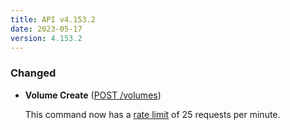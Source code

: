 ```yaml
---
title: API v4.153.2
date: 2023-05-17
version: 4.153.2
---
```


### Changed

- **Volume Create** ([POST /volumes](/docs/api/volumes/#volume-create))

  This command now has a [rate limit](/docs/api/#rate-limiting) of 25 requests per minute.
